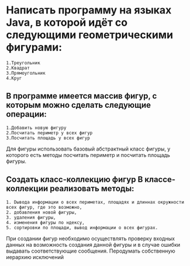 # Написать программу на языках Java, в которой идёт со следующими геометрическими фигурами:

    1.Треугольник
    2.Квадрат
    3.Прямоугольник
    4.Круг

## В программе имеется массив фигур, с которым можно сделать следующие операции:

    1.Добавить новую фигуру
    2.Посчитать периметр у всех фигур
    3.Посчитать площадь у всех фигур

Для фигуры использовать базовый абстрактный класс фигуры, у которого есть методы посчитать периметр и посчитать площадь фигуры.

## Создать класс-коллекцию фигур В классе-коллекции реализовать методы:

    1. Dывода информации о всех периметах, площадях и длиннах окружности всех фигур, где это возможно,
    2. добавления новой фигуры,
    3. удаления фигуры,
    4. изменения фигуры по ндексу,
    5. сортировки по площади, вывод информации о всех фигурах.

При создании фигур необходимо осуществлять проверку входных данных на возможность создания данной фигуры и в случае ошибки выдавать соответствующие сообщения. Перодумать собственную иерархию исключений